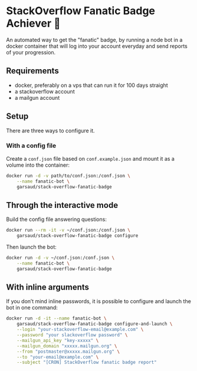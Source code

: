 # StackOverflow Fanatic Badge Achiever 🥇
An automated way to get the "fanatic" badge, by running a node bot in a docker
container that will log into your account everyday and send reports of your
progression.

## Requirements
- docker, preferably on a vps that can run it for 100 days straight
- a stackoverflow account
- a mailgun account

## Setup
There are three ways to configure it.

### With a config file
Create a `conf.json` file based on `conf.example.json` and mount it as a volume
into the container:

```bash
docker run -d -v path/to/conf.json:/conf.json \
    --name fanatic-bot \
    garsaud/stack-overflow-fanatic-badge
```

## Through the interactive mode
Build the config file answering questions:

```bash
docker run --rm -it -v ~/conf.json:/conf.json \
    garsaud/stack-overflow-fanatic-badge configure
```

Then launch the bot:

```bash
docker run -d -v ~/conf.json:/conf.json \
    --name fanatic-bot \
    garsaud/stack-overflow-fanatic-badge
```

## With inline arguments
If you don’t mind inline passwords, it is possible to configure and launch the bot in one command:

```bash
docker run -d -it --name fanatic-bot \
    garsaud/stack-overflow-fanatic-badge configure-and-launch \
    --login "your-stackoverflow-email@example.com" \
    --password "your slackoverflow password" \
    --mailgun_api_key "key-xxxxx" \
    --mailgun_domain "xxxxx.mailgun.org" \
    --from "postmaster@xxxxx.mailgun.org" \
    --to "your-email@example.com" \
    --subject "[CRON] StackOverflow fanatic badge report"
```
